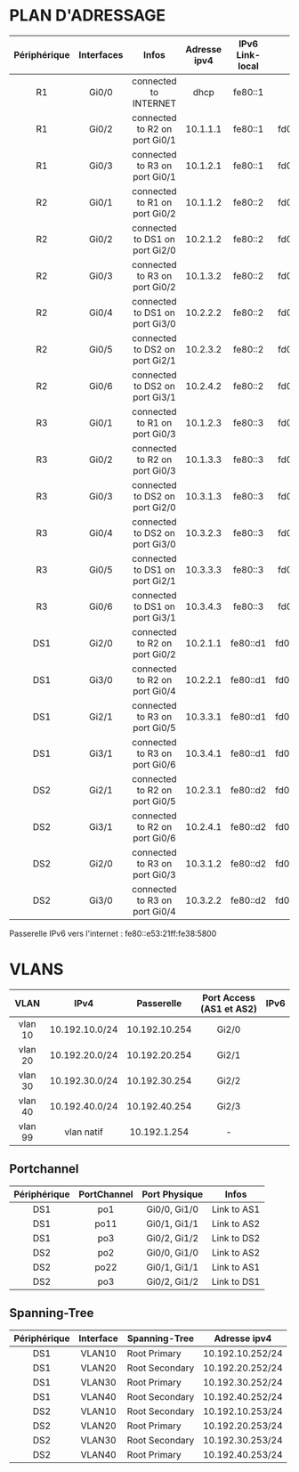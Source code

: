 # PLAN D'ADRESSAGE
| Périphérique  |Interfaces  |Infos  | Adresse ipv4  | IPv6 Link-local | IPv6 privée | IPv6 publique |
|:---:|:-----:|:-----:|:----:|:----:|:----:|:----:|
R1 | Gi0/0 | connected to INTERNET | dhcp | fe80::1 | fe80::cafe:3 | 2001:470:c814:3000::1 |
R1 | Gi0/2 | connected to R2 on port Gi0/1 | 10.1.1.1 | fe80::1 | fd00:fd03:fd03:fd03::1 | 2001:470:c814:3000::1 |
R1 | Gi0/3 | connected to R3 on port Gi0/1 | 10.1.2.1 | fe80::1 | fd00:fd03:fd03:fd03::1 | 2001:470:c814:3000:1::1 |  
R2 | Gi0/1 | connected to R1 on port Gi0/2 | 10.1.1.2 | fe80::2 | fd00:fd03:fd03:fd03::2 | 2001:470:c814:3000:2::2 | 
R2 | Gi0/2 | connected to DS1 on port Gi2/0 | 10.2.1.2 | fe80::2 | fd00:fd03:fd03:fd03::2 | 2001:470:c814:3000:2::2 | 
R2 | Gi0/3 | connected to R3 on port Gi0/2 | 10.1.3.2| fe80::2 | fd00:fd03:fd03:fd03::2 | 2001:470:c814:3000:2::2 | 
R2 | Gi0/4 | connected to DS1 on port Gi3/0 | 10.2.2.2 | fe80::2 | fd00:fd03:fd03:fd03::2 | 2001:470:c814:3000:2::2 | 
R2 | Gi0/5 | connected to DS2 on port Gi2/1 | 10.2.3.2 | fe80::2 | fd00:fd03:fd03:fd03::2 | 2001:470:c814:3000:2::2 | 
R2 | Gi0/6 | connected to DS2 on port Gi3/1 | 10.2.4.2 | fe80::2 | fd00:fd03:fd03:fd03::2 | 2001:470:c814:3000:2::2 | 
R3 | Gi0/1 | connected to R1 on port Gi0/3 | 10.1.2.3 | fe80::3 | fd00:fd03:fd03:fd03::3 | 2001:470:c814:3000:3::3 | 
R3 | Gi0/2 | connected to R2 on port Gi0/3 | 10.1.3.3 | fe80::3 | fd00:fd03:fd03:fd03::3 | 2001:470:c814:3000:3::3 | 
R3 | Gi0/3 | connected to DS2 on port Gi2/0 | 10.3.1.3 | fe80::3 | fd00:fd03:fd03:fd03::3 | 2001:470:c814:3000:3::3 | 
R3 | Gi0/4 | connected to DS2 on port Gi3/0 | 10.3.2.3 | fe80::3 | fd00:fd03:fd03:fd03::3 | 2001:470:c814:3000:3::3 | 
R3 | Gi0/5 | connected to DS1 on port Gi2/1 | 10.3.3.3 | fe80::3 | fd00:fd03:fd03:fd03::3 | 2001:470:c814:3000:3::3 | 
R3 | Gi0/6 | connected to DS1 on port Gi3/1 | 10.3.4.3 | fe80::3 | fd00:fd03:fd03:fd03::3 | 2001:470:c814:3000:3::3 | 
DS1 | Gi2/0 | connected to R2 on port Gi0/2 | 10.2.1.1 | fe80::d1 | fd00:fd03:fd03:fd03::d1 | 2001:470:c814:3000:d::d1 | 
DS1 | Gi3/0 | connected to R2 on port Gi0/4 | 10.2.2.1 | fe80::d1 | fd00:fd03:fd03:fd03::d1 | 2001:470:c814:3000:d::d1 | 
DS1 | Gi2/1 | connected to R3 on port Gi0/5 | 10.3.3.1 | fe80::d1 | fd00:fd03:fd03:fd03::d1 | 2001:470:c814:3000:d::d1 | 
DS1 | Gi3/1 | connected to R3 on port Gi0/6 | 10.3.4.1 | fe80::d1 | fd00:fd03:fd03:fd03::d1 | 2001:470:c814:3000:d::d1 | 
DS2 | Gi2/1 | connected to R2 on port Gi0/5 | 10.2.3.1 | fe80::d2 | fd00:fd03:fd03:fd03::d2 | 2001:470:c814:3000:d::d2 | 
DS2 | Gi3/1 | connected to R2 on port Gi0/6 | 10.2.4.1 | fe80::d2 | fd00:fd03:fd03:fd03::d2 | 2001:470:c814:3000:d::d2 | 
DS2 | Gi2/0 | connected to R3 on port Gi0/3 | 10.3.1.2 | fe80::d2 | fd00:fd03:fd03:fd03::d2 | 2001:470:c814:3000:d::d2 | 
DS2 | Gi3/0 | connected to R3 on port Gi0/4 | 10.3.2.2 | fe80::d2 | fd00:fd03:fd03:fd03::d2 | 2001:470:c814:3000:d::d2 | 

Passerelle IPv6 vers l'internet : fe80::e53:21ff:fe38:5800

# VLANS
VLAN | IPv4 | Passerelle | Port Access (AS1 et AS2) | IPv6 |
|:---:|:-----:|:----:|:----:|:----:|
| vlan 10 | 10.192.10.0/24 | 10.192.10.254 | Gi2/0 |
| vlan 20 | 10.192.20.0/24 | 10.192.20.254 | Gi2/1 |
| vlan 30 | 10.192.30.0/24 | 10.192.30.254 | Gi2/2 |
| vlan 40 | 10.192.40.0/24 | 10.192.40.254 | Gi2/3 |
| vlan 99 | vlan natif | 10.192.1.254 | - | 

## Portchannel
| Périphérique  | PortChannel | Port Physique |  Infos
|:---:|:-----:|:----:|:----:|
DS1 | po1 | Gi0/0, Gi1/0 | Link to AS1 |
DS1 | po11 | Gi0/1, Gi1/1 | Link to AS2 |
DS1 | po3 | Gi0/2, Gi1/2 | Link to DS2 | 
DS2 | po2 | Gi0/0, Gi1/0 | Link to AS2 |
DS2 | po22 | Gi0/1, Gi1/1 | Link to AS1 |
DS2 | po3 | Gi0/2, Gi1/2  | Link to DS1 |

## Spanning-Tree
| Périphérique  | Interface | Spanning-Tree |  Adresse ipv4
|:---:|:-----:|----|:----:|
DS1 | VLAN10 | Root Primary | 10.192.10.252/24 | 
DS1 | VLAN20 | Root Secondary | 10.192.20.252/24 |  
DS1 | VLAN30 | Root Primary | 10.192.30.252/24 | 
DS1 | VLAN40 | Root Secondary | 10.192.40.252/24 | 
DS2 | VLAN10 | Root Secondary | 10.192.10.253/24 | 
DS2 | VLAN20 | Root Primary | 10.192.20.253/24 | 
DS2 | VLAN30 | Root Secondary | 10.192.30.253/24 | 
DS2 | VLAN40 | Root Primary | 10.192.40.253/24 | 
